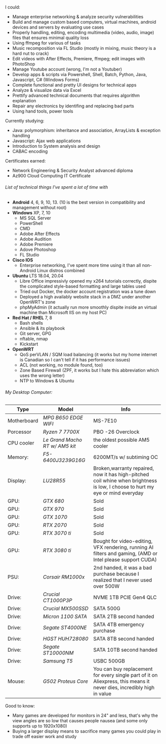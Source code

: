 I could:
- Manage enterprise networking & analyze security vulnerabilities
- Build and manage custom based computers, virtual machines, android devices and servers by evaluating use cases
- Properly handling, editing, encoding multimedia (video, audio, image) files that ensures minimal quality loss
- Using ffmpeg for various of tasks
- Music recomposition via FL Studio (mostly in mixing, music theory is a hard nut to crack)
- Edit videos with After Effects, Premiere, ffmpeg; edit images with PhotoShop
- Manage Youtube account (wrong, I'm not a Youtuber)
- Develop apps & scripts via Powershell, Shell, Batch, Python, Java, Javascript, C# (Windows Forms)
- Complete functional and pretty UI designs for technical apps
- Analyze & visualize data via Excel
- Prettify advanced technical documents that requires algorithm explanation
- Repair any electronics by identifing and replacing bad parts
- Using hand tools, power tools

Currently studying:
- Java: polymorphism: inheritance and association, ArrayLists & exception handling
- Javascript: Ajax web applications
- Introduction to System analysis and design
- CABAC encoding

Certificates earned:
- Network Engineering & Security Analyst advanced diploma
- Az900 Cloud Computing IT Certificate

###### List of technical things I've spent a lot of time with
 - **Android** 4, 6, 9, 10, 13. (10 is the best version in compatibility and management without root)
 - **Windows** XP, 7, 10
   - MS SQL Server
   - PowerShell
   - CMD
   - Adobe After Effects
   - Adobe Audition
   - Adobe Premiere
   - Adove Photoshop
   - FL Studio
 - **Cisco IOS**
   - Enterprise networking, I've spent more time using it than all non-Android Linux distros combined
 - **Ubuntu** LTS 18.04, 20.04
    - Libre Office impressivly opened my x264 tutorials correctly, dispite the complicated style-based formatting and large tables used
    - Tried out Docker, the docker account registration was a tune down
    - Deployed a high availably website stack in a DMZ under another OpenWRT's zone
    - phpMyAdmin (it actually run more smoothly dispite inside an virtual machine than Microsoft IIS on my host PC)
 - **Red Hat / RHEL** 7, 8
    - Bash shells
    - Ansible & its playbook
    - Git server, GPG
    - nftable, nmap
    - Kickstart
  - **OpenWRT**
    - QoS perVLAN / SQM load balancing (it works but my home internet is Canadian so I can't tell if it has performance issues)
    - ACL (not working, no module found, too)
    - Zone Based Firewall (ZPF, it works but I hate this abbreviation which uses the wrong letter)
    - NTP to Windows & Ubuntu
   
###### My Desktop Computer:
| Type        | Model                          | Info                                                                                                                          |
|-------------|--------------------------------|-------------------------------------------------------------------------------------------------------------------------------|
| Motherboard | *MPG B650 EDGE WIFI*           | MS-7E10                                                                                                                       |
| Porcessor   | *Ryzen 7 7700X*                | PBO -26 Overclock                                                                                                             |
| CPU cooler  | *Le Grand Macho RT w/ AM5 kit* | the oldest possible AM5 cooler                                                                                                |
| Memory:     | *F5-6400J3239G16G*             | 6200MT/s w/ subtiming OC                                                                                                      |
| Display:    | *LU28R55*                      | Broken,warranty repaired, now it has high-pitched coil whine when brightness is low, I choose to hurt my eye or mind everyday |
| GPU:        | *GTX 680*                      | Sold                                                                                                                          |
| GPU:        | *GTX 970*                      | Sold                                                                                                                          |
| GPU:        | *GTX 1070*                     | Sold                                                                                                                          |
| GPU:        | *RTX 2070*                     | Sold                                                                                                                          |
| GPU:        | *RTX 3070 ti*                  | Sold                                                                                                                          |
| GPU:        | *RTX 3080 ti*                  | Bought for video-editing, VFX rendering, running AI filters and gaming, (AMD or Intel please support CUDA)                    |
| PSU:        | *Corsair RM1000x*              | 2nd handed, it was a bad purchase because I realized that I never used over 500W                                              |
| Drive:      | *Crucial CT1000P3P*            | NVME 1TB PCIE Gen4 QLC                                                                                                        |
| Drive:      | *Crucial MX500SSD*             | SATA 500G                                                                                                                     |
| Drive:      | *Micron  1100 SATA*            | SATA 2TB second handed                                                                                                        |
| Drive:      | *Segate  ST4000NE*             | SATA 4TB emergency purchase                                                                                                   |
| Drive:      | *HGST    HUH728080*            | SATA 8TB second handed                                                                                                        |
| Drive:      | *Segate  ST10000NM*            | SATA 10TB second handed                                                                                                       |
| Drive:      | *Samsung T5*                   | USBC 500GB                                                                                                                    |
| Mouse:      | *G502 Proteus Core*            | You can buy replacement for every single part of it on Aliexpress, this means it never dies, incredibly high in value         |

Good to know:
- Many games are developed for monitors in 24" and less, that's why the view angles are so low that causes people nausea (and some only supports up to 1920x1080)
- Buying a larger display means to sacrifice many games you could play in trade off easier work and study
